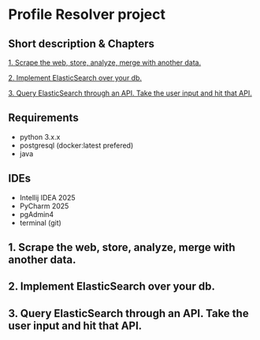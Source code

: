 # Profile Resolver project 

## Short description & Chapters

[1. Scrape the web, store, analyze, merge with another data.](#1-scrape-the-web-store-analyze-merge-with-another-data)

[2. Implement ElasticSearch over your db.](#2-implement-elasticsearch-over-your-db)

[3. Query ElasticSearch through an API. Take the user input and hit that API.](#3-query-elasticsearch-through-an-api-take-the-user-input-and-hit-that-api)

## Requirements
- python 3.x.x
- postgresql (docker:latest prefered)
- java

## IDEs
- Intellij IDEA 2025
- PyCharm 2025
- pgAdmin4
- terminal (git)

## 1. Scrape the web, store, analyze, merge with another data.

## 2. Implement ElasticSearch over your db.

## 3. Query ElasticSearch through an API. Take the user input and hit that API.

